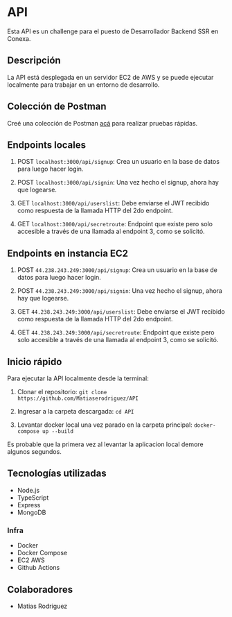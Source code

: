 # API

Esta API es un challenge para el puesto de Desarrollador Backend SSR en Conexa.

## Descripción

La API está desplegada en un servidor EC2 de AWS y se puede ejecutar localmente para trabajar en un entorno de desarrollo.

## Colección de Postman

Creé una colección de Postman [acá](https://www.postman.com/satellite-cosmologist-72342374/workspace/conexa/collection/14655417-409a11fa-f14d-4923-9a85-8fb0bd923c04?action=share&creator=14655417) para realizar pruebas rápidas.

## Endpoints locales

1. POST `localhost:3000/api/signup`: Crea un usuario en la base de datos para luego hacer login.

2. POST `localhost:3000/api/signin`: Una vez hecho el signup, ahora hay que logearse.

3. GET `localhost:3000/api/userslist`: Debe enviarse el JWT recibido como respuesta de la llamada HTTP del 2do endpoint.

4. GET `localhost:3000/api/secretroute`: Endpoint que existe pero solo accesible a través de una llamada al endpoint 3, como se solicitó.


## Endpoints en instancia EC2

1. POST `44.238.243.249:3000/api/signup`: Crea un usuario en la base de datos para luego hacer login.

2. POST `44.238.243.249:3000/api/signin`: Una vez hecho el signup, ahora hay que logearse.

3. GET `44.238.243.249:3000/api/userslist`: Debe enviarse el JWT recibido como respuesta de la llamada HTTP del 2do endpoint.

4. GET `44.238.243.249:3000/api/secretroute`: Endpoint que existe pero solo accesible a través de una llamada al endpoint 3, como se solicitó.

## Inicio rápido

Para ejecutar la API localmente desde la terminal:

1. Clonar el repositorio: `git clone https://github.com/Matiaserodriguez/API`

2. Ingresar a la carpeta descargada: `cd API`

3. Levantar docker local una vez parado en la carpeta principal: `docker-compose up --build`

Es probable que la primera vez al levantar la aplicacion local demore algunos segundos.

## Tecnologías utilizadas

- Node.js
- TypeScript
- Express
- MongoDB

### Infra

- Docker
- Docker Compose
- EC2 AWS
- Github Actions

## Colaboradores

- Matias Rodriguez
